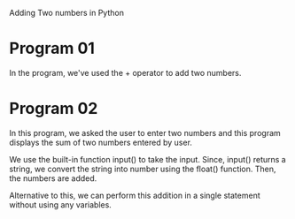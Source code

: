 Adding Two numbers in Python
# Program 01
In the program, we've used the + operator to add two numbers.

# Program 02
In this program, we asked the user to enter two numbers and this program displays the sum of two numbers entered by user.

We use the built-in function input() to take the input. Since, input() returns a string, we convert the string into number using the float() function. Then, the numbers are added.

Alternative to this, we can perform this addition in a single statement without using any variables.
